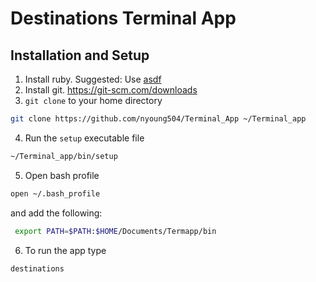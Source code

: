 # Destinations Terminal App

## Installation and Setup
1. Install ruby. Suggested: Use [asdf](https://asdf-vm.com/)
2. Install git. https://git-scm.com/downloads
3. `git clone` to your home directory 
```bash
git clone https://github.com/nyoung504/Terminal_App ~/Terminal_app
```
4. Run the `setup` executable file

```bash
~/Terminal_app/bin/setup
```
5. Open bash profile 
 ```bash
 open ~/.bash_profile
```
and add the following: 
```bash
 export PATH=$PATH:$HOME/Documents/Termapp/bin
 ``` 

 6. To run the app type 
 ```bash
 destinations
 ```


